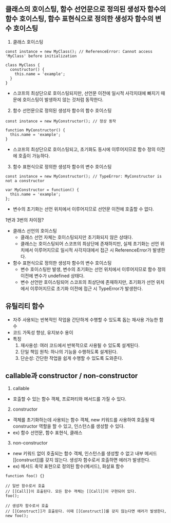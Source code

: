 클래스의 호이스팅, 함수 선언문으로 정의된 생성자 함수의 함수 호이스팅, 함수 표현식으로 정의한 생성자 함수의 변수 호이스팅
---
1. 클래스 호이스팅
```
const instance = new MyClass(); // ReferenceError: Cannot access 'MyClass' before initialization

class MyClass {
  constructor() {
    this.name = 'example';
  }
}
```
- 스코프의 최상단으로 호이스팅되지만, 선언문 이전에 일시적 사각지대에 빠지기 때문에 호이스팅이 발생하지 않는 것처럼 동작한다.
  
2. 함수 선언문으로 정의된 생성자 함수의 함수 호이스팅
```
const instance = new MyConstructor(); // 정상 동작

function MyConstructor() {
  this.name = 'example';
}
```
- 스코프의 최상단으로 호이스팅되고, 초기화도 동시에 이루어지므로 함수 정의 이전에 호출이 가능하다.

3. 함수 표현식으로 정의한 생성자 함수의 변수 호이스팅
```
const instance = new MyConstructor(); // TypeError: MyConstructor is not a constructor

var MyConstructor = function() {
  this.name = 'example';
};
```
- 변수의 초기화는 선언 위치에서 이루어지므로 선언문 이전에 호출할 수 없다.

1번과 3번의 차이점?
- 클래스 선언의 호이스팅
  - 클래스 선언 자체는 호이스팅되지만 초기화되지 않은 상태다.
  - 클래스는 호이스팅되어 스코프의 최상단에 존재하지만, 실제 초기화는 선언 위치에서 이루어지므로 일시적 사각지대에서 접근 시 ReferenceError가 발생한다.
- 함수 표현식으로 정의한 생성자 함수의 변수 호이스팅
  - 변수 호이스팅만 발생, 변수의 초기화는 선언 위치에서 이루어지므로 함수 정의 이전에 변수가 undefined 상태다.
  - 변수 선언만 호이스팅되어 스코프의 최상단에 존재하지만, 초기화가 선언 위치에서 이루어지므로 초기화 이전에 접근 시 TypeError가 발생한다.


유틸리티 함수
---
- 자주 사용되는 반복적인 작업을 간단하게 수행할 수 있도록 돕는 재사용 가능한 함수
- 코드 가독성 향상, 유지보수 용이
- 특징
  1. 재사용성: 여러 코드에서 반복적으로 사용될 수 있도록 설계된다.
  2. 단일 책임 원칙: 하나의 기능을 수행하도록 설계된다.
  3. 단순성: 간단한 작업을 쉽게 수행할 수 있도록 도와준다.


callable과 constructor / non-constructor
---
1. callable
- 호출할 수 있는 함수 객체, 프로퍼티와 메서드를 가질 수 있다.
2. constructor
- 객체를 초기화하는데 사용되는 함수 객체, new 키워드를 사용하여 호출될 때 constructor 역할을 할 수 있고, 인스턴스를 생성할 수 있다.
- ex) 함수 선언문, 함수 표현식, 클래스
3. non-constructor
- new 키워드 없이 호출되는 함수 객체, 인스턴스를 생성할 수 없고 내부 메서드 [[construct]]를 갖지 않는다. 생성자 함수로서 호출하면 에러가 발생한다.
- ex) 메서드 축약 표현으로 정의된 함수(메서드), 화살표 함수
```
function foo() {}

// 일반 함수로서 호출
// [[Call]]이 호출된다. 모든 함수 객체는 [[Call]]이 구현되어 있다.
foo();

// 생성자 함수로서 호출
// [[Construct]]가 호출된다. 이때 [[Construct]]를 갖지 않는다면 에러가 발생한다,
new foo();
```
